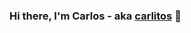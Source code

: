 ### Hi there, I'm Carlos - aka [carlitos][website] 👋



[website]: https://creativeduo.netlify.app
[instagram]: https://instagram.com/
[facebook]: https://instagram.com/
